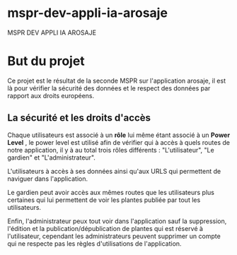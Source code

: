 
# mspr-dev-appli-ia-arosaje
MSPR DEV APPLI IA AROSAJE

# But du projet

Ce projet est le résultat de la seconde MSPR sur l'application arosaje, il est là pour vérifier la sécurité des données et le respect des données par rapport aux droits européens.

## La sécurité et les droits d'accès

Chaque utilisateurs est associé à un **rôle**  lui même étant associé à un **Power Level** , le power level est utilisé afin de vérifier qui à accès à quels routes de notre application, il y à au total trois rôles différents : 
"L'utilisateur",
"Le gardien"
et "L'administrateur".

L'utilisateurs à accès à ses données ainsi qu'aux URLS qui permettent de naviguer dans l'application.

Le gardien peut avoir accès aux mêmes routes que les utilisateurs plus certaines qui lui permettent de voir les plantes publiée par tout les utilisateurs.

Enfin, l'administrateur peux tout voir dans l'application sauf la suppression, l'édition et la publication/dépublication de plantes qui est réservé à l'utilisateur, cependant les administrateurs peuvent supprimer un compte qui ne respecte pas les règles d'utilisations de l'application.
